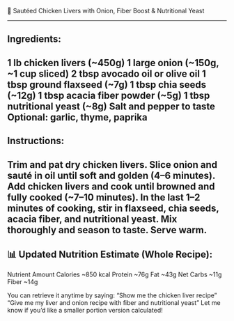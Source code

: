 📘 Sautéed Chicken Livers with Onion, Fiber Boost & Nutritional Yeast

---
## Ingredients:
1 lb chicken livers (~450g)
1 large onion (~150g, ~1 cup sliced)
2 tbsp avocado oil or olive oil
1 tbsp ground flaxseed (~7g)
1 tbsp chia seeds (~12g)
1 tbsp acacia fiber powder (~5g)
1 tbsp nutritional yeast (~8g)
Salt and pepper to taste
Optional: garlic, thyme, paprika
---
## Instructions:
Trim and pat dry chicken livers.
Slice onion and sauté in oil until soft and golden (4–6 minutes).
Add chicken livers and cook until browned and fully cooked (~7–10 minutes).
In the last 1–2 minutes of cooking, stir in flaxseed, chia seeds, acacia fiber, and nutritional yeast.
Mix thoroughly and season to taste.
Serve warm.
---
## 📊 Updated Nutrition Estimate (Whole Recipe):
Nutrient
Amount
Calories
~850 kcal
Protein
~76g
Fat
~43g
Net Carbs
~11g
Fiber
~14g


You can retrieve it anytime by saying:
“Show me the chicken liver recipe”
 “Give me my liver and onion recipe with fiber and nutritional yeast”
Let me know if you’d like a smaller portion version calculated!
